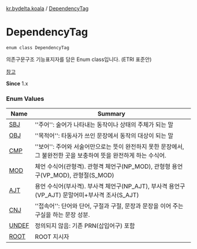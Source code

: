 [kr.bydelta.koala](../index.md) / [DependencyTag](./index.md)

# DependencyTag

`enum class DependencyTag`

의존구문구조 기능표지자를 담은 Enum class입니다.
(ETRI 표준안)

[참고](http://aiopen.etri.re.kr/data/1.%20%EC%9D%98%EC%A1%B4%20%EA%B5%AC%EB%AC%B8%EB%B6%84%EC%84%9D%EC%9D%84%20%EC%9C%84%ED%95%9C%20%ED%95%9C%EA%B5%AD%EC%96%B4%20%EC%9D%98%EC%A1%B4%EA%B4%80%EA%B3%84%20%EA%B0%80%EC%9D%B4%EB%93%9C%EB%9D%BC%EC%9D%B8%20%EB%B0%8F%20%EC%97%91%EC%86%8C%EB%B8%8C%EB%A0%88%EC%9D%B8%20%EC%96%B8%EC%96%B4%EB%B6%84%EC%84%9D%20%EB%A7%90%EB%AD%89%EC%B9%98.pdf)

**Since**
1.x

### Enum Values

| Name | Summary |
|---|---|
| [SBJ](-s-b-j.md) | ''주어'': 술어가 나타내는 동작이나 상태의 주체가 되는 말 |
| [OBJ](-o-b-j.md) | ''목적어'': 타동사가 쓰인 문장에서 동작의 대상이 되는 말 |
| [CMP](-c-m-p.md) | ''보어'': 주어와 서술어만으로는 뜻이 완전하지 못한 문장에서, 그 불완전한 곳을 보충하여 뜻을 완전하게 하는 수식어. |
| [MOD](-m-o-d.md) | 체언 수식어(관형격). 관형격 체언구(NP_MOD), 관형형 용언구(VP_MOD), 관형절(S_MOD) |
| [AJT](-a-j-t.md) | 용언 수식어(부사격). 부사격 체언구(NP_AJT), 부사격 용언구(VP_AJT) 문말어미+부사격 조사(S_AJT) |
| [CNJ](-c-n-j.md) | ''접속어'': 단어와 단어, 구절과 구절, 문장과 문장을 이어 주는 구실을 하는 문장 성분. |
| [UNDEF](-u-n-d-e-f.md) | 정의되지 않음: 기존 PRN(삽입어구) 포함 |
| [ROOT](-r-o-o-t.md) | ROOT 지시자 |

